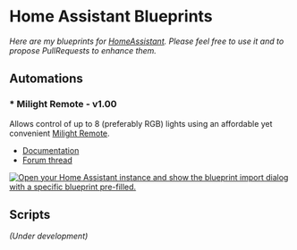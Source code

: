 # Home Assistant Blueprints

*Here are my blueprints for [HomeAssistant](https://www.home-assistant.io/). Please feel free to use it and to propose PullRequests to enhance them.*

## Automations

### * Milight Remote - v1.00

Allows control of up to 8 (preferably RGB) lights using an affordable yet convenient [Milight Remote](https://www.aliexpress.com/w/wholesale-milight-remote.html).

 - [Documentation](doc/auto_milight_remote.md)
 - [Forum thread](https://community.home-assistant.io)

[![Open your Home Assistant instance and show the blueprint import dialog with a specific blueprint pre-filled.](https://my.home-assistant.io/badges/blueprint_import.svg)](https://my.home-assistant.io/redirect/blueprint_import/?blueprint_url=https%3A%2F%2Fraw.githubusercontent.com%2Fsoif%2Fhass_blueprints%2Frefs%2Fheads%2Fmaster%2Fblueprints%2Fautomation%2Fmilight_remote%2Fmilight_remote.yaml)


## Scripts

*(Under development)*

